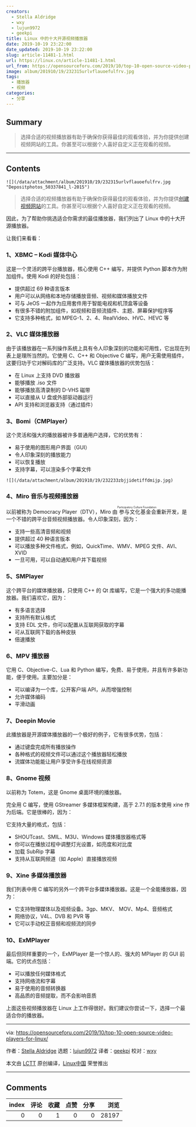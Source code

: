 ```yaml
---
creators:
  - Stella Aldridge
  - wxy
  - lujun9972
  - geekpi
title: Linux 中的十大开源视频播放器
date: 2019-10-19 23:22:00
date_updated: 2019-10-19 23:22:00
slug: article-11481-1.html
url: https://linux.cn/article-11481-1.html
url_from: https://opensourceforu.com/2019/10/top-10-open-source-video-players-for-linux/
image: album/201910/19/232315urlvflauoefulfrv.jpg
tags:
  - 播放器
  - 视频
categories:
  - 分享
---
```


## Summary

> 选择合适的视频播放器有助于确保你获得最佳的观看体验，并为你提供创建视频网站的工具。你甚至可以根据个人喜好自定义正在观看的视频。

***

<!-- more -->

## Contents

`![](/data/attachment/album/201910/19/232315urlvflauoefulfrv.jpg "Depositphotos_50337841_l-2015")`

> 
> 选择合适的视频播放器有助于确保你获得最佳的观看体验，并为你提供[创建视频网站](https://www.ning.com/create-video-website/)的工具。你甚至可以根据个人喜好自定义正在观看的视频。
> 
> 
> 

因此，为了帮助你挑选适合你需求的最佳播放器，我们列出了 Linux 中的十大开源播放器。

让我们来看看：

### 1、XBMC – Kodi 媒体中心

这是一个灵活的跨平台播放器，核心使用 C++ 编写，并提供 Python 脚本作为附加组件。使用 Kodi 的好处包括：

* 提供超过 69 种语言版本
* 用户可以从网络和本地存储播放音频、视频和媒体播放文件
* 可与 JeOS 一起作为应用套件用于智能电视和机顶盒等设备
* 有很多不错的附加组件，如视频和音频流插件、主题、屏幕保护程序等
* 它支持多种格式，如 MPEG-1、2、4、RealVideo、HVC、HEVC 等

### 2、VLC 媒体播放器

由于该播放器在一系列操作系统上具有令人印象深刻的功能和可用性，它出现在列表上是理所当然的。它使用 C、C++ 和 Objective C 编写，用户无需使用插件，这要归功于它对解码库的广泛支持。VLC 媒体播放器的优势包括：

* 在 Linux 上支持 DVD 播放器
* 能够播放 .iso 文件
* 能够播放高清录制的 D-VHS 磁带
* 可以直接从 U 盘或外部驱动器运行
* API 支持和浏览器支持（通过插件）

### 3、Bomi（CMPlayer）

这个灵活和强大的播放器被许多普通用户选择，它的优势有：

* 易于使用的图形用户界面（GUI）
* 令人印象深刻的播放能力
* 可以恢复播放
* 支持字幕，可以渲染多个字幕文件

`![](/data/attachment/album/201910/19/232233zbjjidetiffdmijp.jpg)`

### 4、Miro 音乐与视频播放器

以前被称为 Democracy Player（DTV），Miro 由<ruby> 参与文化基金会 <rt>  Participatory Culture Foundation </rt></ruby>重新开发，是一个不错的跨平台音频视频播放器。令人印象深刻，因为：

* 支持一些高清音频和视频
* 提供超过 40 种语言版本
* 可以播放多种文件格式，例如，QuickTime、WMV、MPEG 文件、AVI、XVID
* 一旦可用，可以自动通知用户并下载视频

### 5、SMPlayer

这个跨平台的媒体播放器，只使用 C++ 的 Qt 库编写，它是一个强大的多功能播放器。我们喜欢它，因为：

* 有多语言选择
* 支持所有默认格式
* 支持 EDL 文件，你可以配置从互联网获取的字幕
* 可从互联网下载的各种皮肤
* 倍速播放

### 6、MPV 播放器

它用 C、Objective-C、Lua 和 Python 编写，免费、易于使用，并且有许多新功能，便于使用。主要加分是：

* 可以编译为一个库，公开客户端 API，从而增强控制
* 允许媒体编码
* 平滑动画

### 7、Deepin Movie

此播放器是开源媒体播放器的一个极好的例子，它有很多优势，包括：

* 通过键盘完成所有播放操作
* 各种格式的视频文件可以通过这个播放器轻松播放
* 流媒体功能能让用户享受许多在线视频资源

### 8、Gnome 视频

以前称为 Totem，这是 Gnome 桌面环境的播放器。

完全用 C 编写，使用 GStreamer 多媒体框架构建，高于 2.7.1 的版本使用 xine 作为后端。它是很棒的，因为：

它支持大量的格式，包括：

* SHOUTcast、SMIL、M3U、Windows 媒体播放器格式等
* 你可以在播放过程中调整灯光设置，如亮度和对比度
* 加载 SubRip 字幕
* 支持从互联网频道（如 Apple）直接播放视频

### 9、Xine 多媒体播放器

我们列表中用 C 编写的另外一个跨平台多媒体播放器。这是一个全能播放器，因为：

* 它支持物理媒体以及视频设备。3gp、MKV、 MOV、Mp4、音频格式
* 网络协议，V4L、DVB 和 PVR 等
* 它可以手动校正音频和视频流的同步

### 10、ExMPlayer

最后但同样重要的一个，ExMPlayer 是一个惊人的、强大的 MPlayer 的 GUI 前端。它的优点包括：

* 可以播放任何媒体格式
* 支持网络流和字幕
* 易于使用的音频转换器
* 高品质的音频提取，而不会影响音质

上面这些视频播放器在 Linux 上工作得很好。我们建议你尝试一下，选择一个最适合你的播放器。

---

via: <https://opensourceforu.com/2019/10/top-10-open-source-video-players-for-linux/>

作者：[Stella Aldridge](https://opensourceforu.com/author/stella-aldridge/) 选题：[lujun9972](https://github.com/lujun9972) 译者：[geekpi](https://github.com/geekpi) 校对：[wxy](https://github.com/wxy)

本文由 [LCTT](https://github.com/LCTT/TranslateProject) 原创编译，[Linux中国](https://linux.cn/) 荣誉推出

***

## Comments


|   index |   评论 |   收藏 |   点赞 |   分享 |   浏览 |
|--------:|-------:|-------:|-------:|-------:|-------:|
|       0 |      0 |      1 |      0 |      0 |  28197 |
